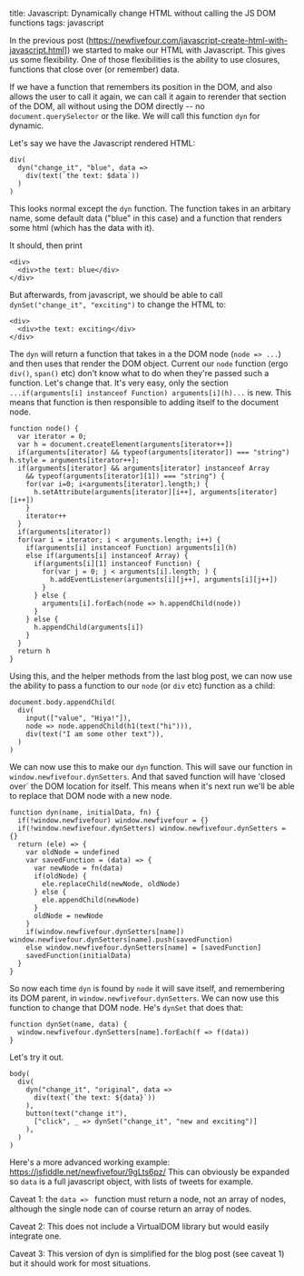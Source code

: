 title: Javascript: Dynamically change HTML without calling the JS DOM functions
tags: javascript

In the previous post (https://newfivefour.com/javascript-create-html-with-javascript.html]) we started to make our HTML with Javascript. This gives us some flexibility. One of those flexibilities is the ability to use closures, functions that close over (or remember) data.

If we have a function that remembers its position in the DOM, and also allows the user to call it again, we can call it again to rerender that section of the DOM, all without using the DOM directly -- no `document.querySelector` or the like. We will call this function `dyn` for dynamic.

Let's say we have the Javascript rendered HTML:

```
div(
  dyn("change_it", "blue", data =>
    div(text(`the text: $data`))
  )
)
```

This looks normal except the `dyn` function. The function takes in an arbitary name, some default data ("blue" in this case) and a function that renders some html (which has the data with it).

It should, then print

```
<div>
  <div>the text: blue</div>
</div>
```

But afterwards, from javascript, we should be able to call `dynSet("change_it", "exciting")` to change the HTML to:

```
<div>
  <div>the text: exciting</div>
</div>
```

The `dyn` will return a function that takes in a the DOM node (`node => ...`) and then uses that render the DOM object. Current our `node` function (ergo `div()`, `span()` etc) don't know what to do when they're passed such a function. Let's change that. It's very easy, only the section `...if(arguments[i] instanceof Function) arguments[i](h)...` is new. This means that function is then responsible to adding itself to the document node.

```
function node() {
  var iterator = 0;
  var h = document.createElement(arguments[iterator++])
  if(arguments[iterator] && typeof(arguments[iterator]) === "string") h.style = arguments[iterator++];
  if(arguments[iterator] && arguments[iterator] instanceof Array
    && typeof(arguments[iterator][1]) === "string") {
    for(var i=0; i<arguments[iterator].length;) {
      h.setAttribute(arguments[iterator][i++], arguments[iterator][i++])
    }
    iterator++
  }
  if(arguments[iterator])
  for(var i = iterator; i < arguments.length; i++) {
    if(arguments[i] instanceof Function) arguments[i](h)
    else if(arguments[i] instanceof Array) {
      if(arguments[i][1] instanceof Function) {
        for(var j = 0; j < arguments[i].length; ) {
          h.addEventListener(arguments[i][j++], arguments[i][j++])
        }
      } else {
        arguments[i].forEach(node => h.appendChild(node))
      }
    } else {
      h.appendChild(arguments[i])
    }
  }
  return h
}
```

Using this, and the helper methods from the last blog post, we can now use the ability to pass a function to our `node` (or `div` etc) function as a child:

```
document.body.appendChild(
  div(
    input(["value", "Hiya!"]),
    node => node.appendChild(h1(text("hi"))),
    div(text("I am some other text")),
  )
)
```

We can now use this to make our `dyn` function. This will save our function in `window.newfivefour.dynSetters`. And that saved function will have 'closed over` the DOM location for itself. This means when it's next run we'll be able to replace that DOM node with a new node.

```
function dyn(name, initialData, fn) {
  if(!window.newfivefour) window.newfivefour = {}
  if(!window.newfivefour.dynSetters) window.newfivefour.dynSetters = {}
  return (ele) => {
    var oldNode = undefined
    var savedFunction = (data) => {
      var newNode = fn(data)
      if(oldNode) {
        ele.replaceChild(newNode, oldNode) 
      } else {
        ele.appendChild(newNode)
      }
      oldNode = newNode
    }
    if(window.newfivefour.dynSetters[name]) window.newfivefour.dynSetters[name].push(savedFunction)
    else window.newfivefour.dynSetters[name] = [savedFunction]
    savedFunction(initialData)
  }
}
```

So now each time `dyn` is found by `node` it will save itself, and remembering its DOM parent, in `window.newfivefour.dynSetters`. We can now use this function to change that DOM node. He's `dynSet` that does that:

```
function dynSet(name, data) {
  window.newfivefour.dynSetters[name].forEach(f => f(data))
}
```

Let's try it out.


```
body(
  div(
    dyn("change_it", "original", data =>
      div(text(`the text: ${data}`))
    ),
    button(text("change it"), 
      ["click", _ => dynSet("change_it", "new and exciting")]
    ),
  )
)
```

Here's a more advanced working example: https://jsfiddle.net/newfivefour/9gLts6pz/ This can obviously be expanded so `data` is a full javascript object, with lists of tweets for example. 

Caveat 1: the `data => ` function must return a node, not an array of nodes, although the single node can of course return an array of nodes.

Caveat 2: This does not include a VirtualDOM library but would easily integrate one.

Caveat 3: This version of dyn is simplified for the blog post (see caveat 1) but it should work for most situations.
